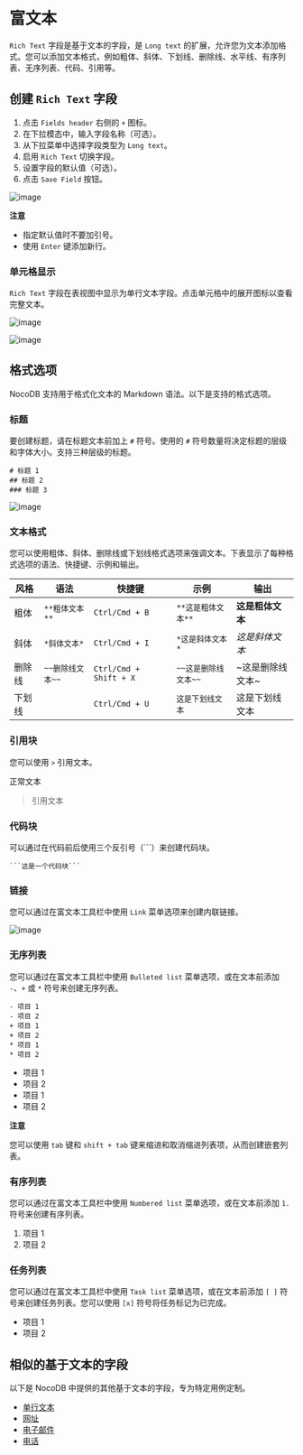 # 富文本

`Rich Text` 字段是基于文本的字段，是 `Long text` 的扩展，允许您为文本添加格式。您可以添加文本格式，例如粗体、斜体、下划线、删除线、水平线、有序列表、无序列表、代码、引用等。

## 创建 `Rich Text` 字段

1. 点击 `Fields header` 右侧的 `+` 图标。
2. 在下拉模态中，输入字段名称（可选）。
3. 从下拉菜单中选择字段类型为 `Long text`。
4. 启用 `Rich Text` 切换字段。
5. 设置字段的默认值（可选）。
6. 点击 `Save Field` 按钮。

![image](https://docs.nocodb.com/assets/images/richtext-fa2dd44b6fd13ec6e529edae4f156c9e.png)

**注意**

- 指定默认值时不要加引号。
- 使用 `Enter` 键添加新行。

### 单元格显示

`Rich Text` 字段在表视图中显示为单行文本字段。点击单元格中的展开图标以查看完整文本。

![image](https://docs.nocodb.com/assets/images/long-text-expand-d15b69ace110a10185959d52b19bce63.png) 

![image](https://docs.nocodb.com/assets/images/long-text-expand-2-09cce09ec85355082b79054a189abb37.png)

## 格式选项

NocoDB 支持用于格式化文本的 Markdown 语法。以下是支持的格式选项。

### 标题

要创建标题，请在标题文本前加上 `#` 符号。使用的 `#` 符号数量将决定标题的层级和字体大小。支持三种层级的标题。

```
# 标题 1
## 标题 2
### 标题 3
```

![image](https://docs.nocodb.com/assets/images/richtext-heading-993c1575b91f0b03d17e53a7fb3f5d45.png)

### 文本格式

您可以使用粗体、斜体、删除线或下划线格式选项来强调文本。下表显示了每种格式选项的语法、快捷键、示例和输出。

| 风格       | 语法                  | 快捷键              | 示例                       | 输出                   |
| ---------- | --------------------- | ------------------- | -------------------------- | ---------------------- |
| 粗体       | `**粗体文本**`       | `Ctrl/Cmd + B`      | `**这是粗体文本**`        | **这是粗体文本**       |
| 斜体       | `*斜体文本*`         | `Ctrl/Cmd + I`      | `*这是斜体文本*`          | _这是斜体文本_         |
| 删除线     | `~~删除线文本~~`     | `Ctrl/Cmd + Shift + X` | `~~这是删除线文本~~`      | ~这是删除线文本~       |
| 下划线     |                       | `Ctrl/Cmd + U`      | `这是下划线文本`          | 这是下划线文本         |

### 引用块

您可以使用 `>` 引用文本。

正常文本

> 引用文本

### 代码块

可以通过在代码前后使用三个反引号（```）来创建代码块。

````
```这是一个代码块```
````

### 链接

您可以通过在富文本工具栏中使用 `Link` 菜单选项来创建内联链接。

![image](https://docs.nocodb.com/assets/images/richtext-links-eaeaf695ad2dfee7d75804758cbeb0e4.png)

### 无序列表

您可以通过在富文本工具栏中使用 `Bulleted list` 菜单选项，或在文本前添加 `-`、`+` 或 `*` 符号来创建无序列表。

```
- 项目 1
- 项目 2
+ 项目 1
+ 项目 2
* 项目 1
* 项目 2
```

- 项目 1
- 项目 2
- 项目 1
- 项目 2

**注意**

您可以使用 `tab` 键和 `shift + tab` 键来缩进和取消缩进列表项，从而创建嵌套列表。

### 有序列表

您可以通过在富文本工具栏中使用 `Numbered list` 菜单选项，或在文本前添加 `1.` 符号来创建有序列表。

1. 项目 1
2. 项目 2

### 任务列表

您可以通过在富文本工具栏中使用 `Task list` 菜单选项，或在文本前添加 `[ ]` 符号来创建任务列表。您可以使用 `[x]` 符号将任务标记为已完成。

- 项目 1
- 项目 2

## 相似的基于文本的字段

以下是 NocoDB 中提供的其他基于文本的字段，专为特定用例定制。

- [单行文本](https://docs.nocodb.com/fields/field-types/text-based/single-line-text)
- [网址](https://docs.nocodb.com/fields/field-types/text-based/url)
- [电子邮件](https://docs.nocodb.com/fields/field-types/text-based/email)
- [电话](https://docs.nocodb.com/fields/field-types/text-based/phonenumber)